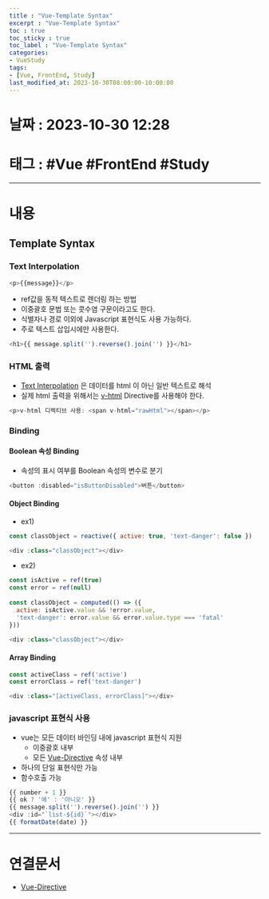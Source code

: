 ```yaml
---
title : "Vue-Template Syntax"
excerpt : "Vue-Template Syntax"
toc : true
toc_sticky : true
toc_label : "Vue-Template Syntax"
categories:
- VueStudy
tags:
- [Vue, FrontEnd, Study]
last_modified_at: 2023-10-30T08:00:00-10:00:00
---
```


# 날짜 : 2023-10-30 12:28

# 태그 : #Vue #FrontEnd #Study 
---

# 내용

## Template Syntax

### Text Interpolation

```javascript
<p>{{message}}</p>
```

- ref값을 동적 텍스트로 렌더링 하는 방법
- 이중괄호 문법 또는 콧수염 구문이라고도 한다.
- 식별자나 경로 이외에 Javascript 표현식도 사용 가능하다.
- 주로 텍스트 삽입시에만 사용한다.

```javascript
<h1>{{ message.split('').reverse().join('') }}</h1>
```

### HTML 출력
- [Text Interpolation](#text-interpolation) 은  데이터를 html 이 아닌 일반 텍스트로 해석
- 실제 html 출력을 위해서는 [v-html](../../VueStudy/VueStudy-Vue-Directive#v-html) Directive를 사용해야 한다.

```javascript
<p>v-html 디렉티브 사용: <span v-html="rawHtml"></span></p>
```

### Binding

#### Boolean 속성 Binding
- 속성의 표시 여부를 Boolean 속성의 변수로 분기

```javascript
<button :disabled="isButtonDisabled">버튼</button>
```

#### Object Binding
- ex1)

```javascript
const classObject = reactive({ active: true, 'text-danger': false })

<div :class="classObject"></div>
```

- ex2)

```javascript
const isActive = ref(true)  
const error = ref(null)  
  
const classObject = computed(() => ({  
  active: isActive.value && !error.value,  
  'text-danger': error.value && error.value.type === 'fatal'  
}))

<div :class="classObject"></div>
```

#### Array Binding

```javascript
const activeClass = ref('active')
const errorClass = ref('text-danger')

<div :class="[activeClass, errorClass]"></div>
```

### javascript 표현식 사용
- vue는 모든 데이터 바인딩 내에 javascript 표현식 지원
	- 이중괄호 내부
	- 모든 [Vue-Directive](../../VueStudy/VueStudy-Vue-Directive) 속성 내부
- 하나의 단일 표현식만 가능
- 함수호출 가능

```javascript
{{ number + 1 }}  
{{ ok ? '예' : '아니오' }}  
{{ message.split('').reverse().join('') }}  
<div :id="`list-${id}`"></div>
{{ formatDate(date) }}
```

---

# 연결문서
- [Vue-Directive](../../VueStudy/VueStudy-Vue-Directive)